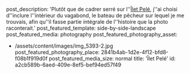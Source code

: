 post_description: 'Plutôt que de cadrer serré sur l''[Îlet Pelé](https://fr.wikipedia.org/wiki/%C3%8Elet_Pel%C3%A9), j''ai choisi d''inclure l''intérieur du vagabond, le bateau de pêcheur sur lequel je me trouvais, afin qu''il fasse partie intégrale de l''histoire que la photo raconterait.'
post_featured_template: side-by-side-landscape
post_featured_media: photography
post_featured_photography_asset:
  - /assets/content/images/img_5393-2.jpg
post_featured_photography_place: 2841b4ab-1d2e-4f12-bfd8-f08b1f919d0f
post_featured_media_size: normal
title: 'Îlet Pelé'
id: a2cb589b-6aed-409e-8ef5-bef94ed57f49
